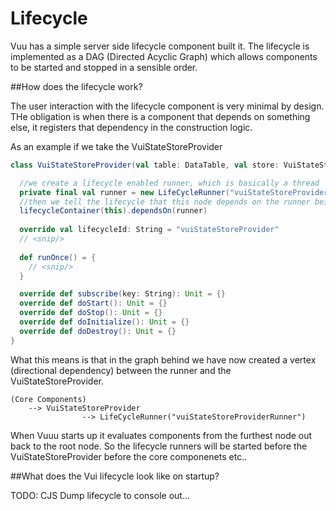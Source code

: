 # Lifecycle

Vuu has a simple server side lifecycle component built it. The lifecycle is implemented as a DAG (Directed Acyclic Graph)
which allows components to be started and stopped in a sensible order. 

##How does the lifecycle work?

The user interaction with the lifecycle component is very minimal by design. THe obligation is when there is a component 
that depends on something else, it registers that dependency in the construction logic. 

As an example if we take the  VuiStateStoreProvider

```scala
class VuiStateStoreProvider(val table: DataTable, val store: VuiStateStore)(implicit clock: Clock, lifecycleContainer: LifecycleContainer) extends Provider {

  //we create a lifecycle enabled runner, which is basically a thread
  private final val runner = new LifeCycleRunner("vuiStateStoreProviderRunner", () => runOnce(), minCycleTime = 10)
  //then we tell the lifecycle that this node depends on the runner being created before we can be fully initialized. 
  lifecycleContainer(this).dependsOn(runner)
  
  override val lifecycleId: String = "vuiStateStoreProvider"
  // <snip/>
  
  def runOnce() = {
    // <snip/>
  }

  override def subscribe(key: String): Unit = {}
  override def doStart(): Unit = {}
  override def doStop(): Unit = {}
  override def doInitialize(): Unit = {}
  override def doDestroy(): Unit = {}
}

```

What this means is that in the graph behind we have now created a vertex (directional dependency) between the runner and the VuiStateStoreProvider. 

```
(Core Components)
    --> VuiStateStoreProvider
                --> LifeCycleRunner("vuiStateStoreProviderRunner")
```

When Vuuu starts up it evaluates components from the furthest node out back to the root node. So the lifecycle runners will be started before the VuiStateStoreProvider before the core componenets etc..

##What does the Vui lifecycle look like on startup?

TODO: CJS Dump lifecycle to console out...


